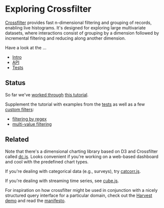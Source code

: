 # Exploring Crossfilter

[Crossfilter](http://square.github.com/crossfilter/) provides fast n-dimensional filtering and grouping of records, enabling live histograms.  It's designed for exploring large multivariate datasets, where interactions consist of grouping by a dimension followed by incremental filtering and reducing along another dimension.

Have a look at the ...

* [Intro](http://square.github.io/crossfilter/)
* [API](https://github.com/square/crossfilter/wiki/API-Reference)
* [Tests](https://github.com/square/crossfilter/blob/master/test/crossfilter-test.js)


## Status

So far we've [worked through](tutorial/index.coffee.md) [this tutorial](http://eng.wealthfront.com/2012/09/explore-your-multivariate-data-with-crossfilter.html).

Supplement the tutorial with examples from the [tests](https://github.com/square/crossfilter/blob/master/test/crossfilter-test.js) as well as a few [custom filters](https://github.com/square/crossfilter/pull/36):

* [filtering by regex](https://github.com/square/crossfilter/issues/43)
* [multi-value filtering](https://github.com/square/crossfilter/pull/36#issuecomment-14782016)


## Related

Note that there's a dimensional charting library based on D3 and Crossfilter
called [dc.js](http://nickqizhu.github.io/dc.js/). Looks convenient if
you're working on a web-based dashboard and cool with the predefined chart types.

If you're dealing with categorical data (e.g., surveys), try [catcorr.js](https://github.com/deanmalmgren/catcorrjs).

If you're dealing with streaming time series, see [cube.js](https://github.com/square/cube).

For inspiration on how crossfilter might be used in conjunction with a nicely structured query interface for a particular domain, check out the [Harvest](http://harvest.research.chop.edu/) [demo](http://harvest.research.chop.edu/demo/query/) and read the [manifesto](http://harvest.research.chop.edu/manifesto/).
